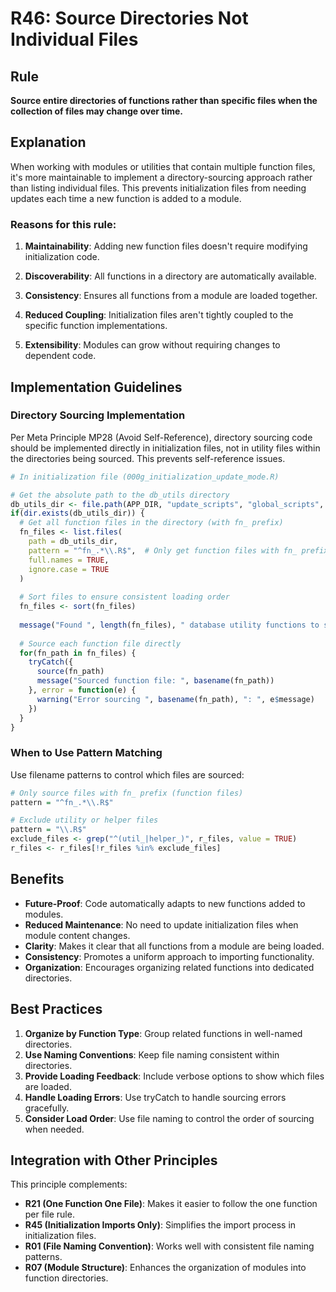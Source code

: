 # R46: Source Directories Not Individual Files

## Rule

**Source entire directories of functions rather than specific files when the collection of files may change over time.**

## Explanation

When working with modules or utilities that contain multiple function files, it's more maintainable to implement a directory-sourcing approach rather than listing individual files. This prevents initialization files from needing updates each time a new function is added to a module.

### Reasons for this rule:

1. **Maintainability**: Adding new function files doesn't require modifying initialization code.

2. **Discoverability**: All functions in a directory are automatically available.

3. **Consistency**: Ensures all functions from a module are loaded together.

4. **Reduced Coupling**: Initialization files aren't tightly coupled to the specific function implementations.

5. **Extensibility**: Modules can grow without requiring changes to dependent code.

## Implementation Guidelines

### Directory Sourcing Implementation

Per Meta Principle MP28 (Avoid Self-Reference), directory sourcing code should be implemented directly in initialization files, not in utility files within the directories being sourced. This prevents self-reference issues.

```r
# In initialization file (000g_initialization_update_mode.R)

# Get the absolute path to the db_utils directory
db_utils_dir <- file.path(APP_DIR, "update_scripts", "global_scripts", "02_db_utils")
if(dir.exists(db_utils_dir)) {
  # Get all function files in the directory (with fn_ prefix)
  fn_files <- list.files(
    path = db_utils_dir, 
    pattern = "^fn_.*\\.R$",  # Only get function files with fn_ prefix
    full.names = TRUE,
    ignore.case = TRUE
  )
  
  # Sort files to ensure consistent loading order
  fn_files <- sort(fn_files)
  
  message("Found ", length(fn_files), " database utility functions to source")
  
  # Source each function file directly
  for(fn_path in fn_files) {
    tryCatch({
      source(fn_path)
      message("Sourced function file: ", basename(fn_path))
    }, error = function(e) {
      warning("Error sourcing ", basename(fn_path), ": ", e$message)
    })
  }
}
```

### When to Use Pattern Matching

Use filename patterns to control which files are sourced:

```r
# Only source files with fn_ prefix (function files)
pattern = "^fn_.*\\.R$"

# Exclude utility or helper files
pattern = "\\.R$"
exclude_files <- grep("^(util_|helper_)", r_files, value = TRUE)
r_files <- r_files[!r_files %in% exclude_files]
```

## Benefits

- **Future-Proof**: Code automatically adapts to new functions added to modules.
- **Reduced Maintenance**: No need to update initialization files when module content changes.
- **Clarity**: Makes it clear that all functions from a module are being loaded.
- **Consistency**: Promotes a uniform approach to importing functionality.
- **Organization**: Encourages organizing related functions into dedicated directories.

## Best Practices

1. **Organize by Function Type**: Group related functions in well-named directories.
2. **Use Naming Conventions**: Keep file naming consistent within directories.
3. **Provide Loading Feedback**: Include verbose options to show which files are loaded.
4. **Handle Loading Errors**: Use tryCatch to handle sourcing errors gracefully.
5. **Consider Load Order**: Use file naming to control the order of sourcing when needed.

## Integration with Other Principles

This principle complements:

- **R21 (One Function One File)**: Makes it easier to follow the one function per file rule.
- **R45 (Initialization Imports Only)**: Simplifies the import process in initialization files.
- **R01 (File Naming Convention)**: Works well with consistent file naming patterns.
- **R07 (Module Structure)**: Enhances the organization of modules into function directories.